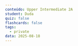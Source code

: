 ```yaml
---
conteúdo: Upper Intermediate 2A
student: Duda
quiz: false
flashcards: false
tags:
  - private
data: 2025-08-18
---
```

